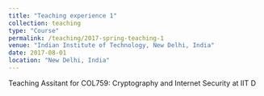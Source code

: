 ```yaml
---
title: "Teaching experience 1"
collection: teaching
type: "Course"
permalink: /teaching/2017-spring-teaching-1
venue: "Indian Institute of Technology, New Delhi, India"
date: 2017-08-01
location: "New Delhi, India"
---
```


Teaching Assitant for COL759: Cryptography and Internet Security at IIT D
